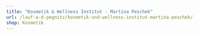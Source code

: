 ```yaml
---
title: "Kosmetik & Wellness Institut - Martina Peschek"
url: /lauf-a-d-pegnitz/kosmetik-und-wellness-institut-martina-peschek/
shop: Kosmetik
---
```

